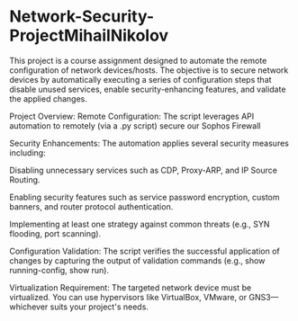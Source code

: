 # Network-Security-ProjectMihailNikolov

This project is a course assignment designed to automate the remote configuration of network devices/hosts. The objective is to secure network devices by automatically executing a series of configuration steps that disable unused services, enable security-enhancing features, and validate the applied changes.

Project Overview:
Remote Configuration: The script leverages API automation to remotely (via a .py script) secure our Sophos Firewall

Security Enhancements: The automation applies several security measures including:

Disabling unnecessary services such as CDP, Proxy-ARP, and IP Source Routing.

Enabling security features such as service password encryption, custom banners, and router protocol authentication.

Implementing at least one strategy against common threats (e.g., SYN flooding, port scanning).

Configuration Validation: The script verifies the successful application of changes by capturing the output of validation commands (e.g., show running-config, show run).

Virtualization Requirement: The targeted network device must be virtualized. You can use hypervisors like VirtualBox, VMware, or GNS3—whichever suits your project's needs.
